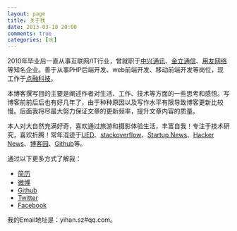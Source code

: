 ```yaml
---
layout: page
title: 关于我
date: 2013-03-18 20:00
comments: true
categories: [水]
---
```


2010年毕业后一直从事互联网/IT行业，曾就职于[中兴通讯](http://www.zte.com.cn/)、[金立通信](http://www.gionee.com/)、[用友网络](http://www.yonyou.com/)等知名企业。善于从事PHP后端开发、web前端开发、移动前端开发等岗位，现工作于[点融科技](http://www.dianrong.com/)。

本博客撰写目的主要是阐述作者对生活、工作、技术等方面的一些思考和感悟。写博客前前后后也有好几年了，由于种种原因以及写作水平有限导致博客更新比较慢。后面我将尽最大努力保证文章的更新频率，提升文章内容的质量。

本人对大自然充满好奇，喜欢通过旅游和摄影体验生活，丰富自我！专注于技术研究，喜欢折腾！常年混迹于[UED](http://www.daqianduan.com/nav)、[stackoverflow](http://stackoverflow.com/)、[Startup News](http://news.dbanotes.net/)、[Hacker News](https://news.ycombinator.com/news)、[博客园](http://www.cnblogs.com/)、[Github](https://github.com/)等。

通过以下更多方式了解我：

- [简历](http://hxrealm.com/profile)
- [微博](http://weibo.com/hxrealm)
- [Github](https://github.com/hxrealm)
- [Twitter](https://twitter.com/hxrealm)
- [Facebook](https://www.facebook.com/hxrealm)

我的Email地址是：yihan.sz#qq.com。
